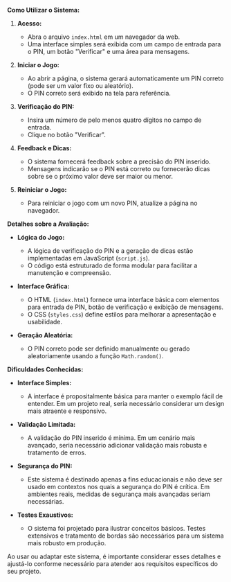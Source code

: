 **Como Utilizar o Sistema:**

1. **Acesso:**
   - Abra o arquivo `index.html` em um navegador da web.
   - Uma interface simples será exibida com um campo de entrada para o PIN, um botão "Verificar" e uma área para mensagens.

2. **Iniciar o Jogo:**
   - Ao abrir a página, o sistema gerará automaticamente um PIN correto (pode ser um valor fixo ou aleatório).
   - O PIN correto será exibido na tela para referência.

3. **Verificação do PIN:**
   - Insira um número de pelo menos quatro dígitos no campo de entrada.
   - Clique no botão "Verificar".

4. **Feedback e Dicas:**
   - O sistema fornecerá feedback sobre a precisão do PIN inserido.
   - Mensagens indicarão se o PIN está correto ou fornecerão dicas sobre se o próximo valor deve ser maior ou menor.

5. **Reiniciar o Jogo:**
   - Para reiniciar o jogo com um novo PIN, atualize a página no navegador.

**Detalhes sobre a Avaliação:**

- **Lógica do Jogo:**
  - A lógica de verificação do PIN e a geração de dicas estão implementadas em JavaScript (`script.js`).
  - O código está estruturado de forma modular para facilitar a manutenção e compreensão.

- **Interface Gráfica:**
  - O HTML (`index.html`) fornece uma interface básica com elementos para entrada de PIN, botão de verificação e exibição de mensagens.
  - O CSS (`styles.css`) define estilos para melhorar a apresentação e usabilidade.

- **Geração Aleatória:**
  - O PIN correto pode ser definido manualmente ou gerado aleatoriamente usando a função `Math.random()`.

**Dificuldades Conhecidas:**

- **Interface Simples:**
  - A interface é propositalmente básica para manter o exemplo fácil de entender. Em um projeto real, seria necessário considerar um design mais atraente e responsivo.

- **Validação Limitada:**
  - A validação do PIN inserido é mínima. Em um cenário mais avançado, seria necessário adicionar validação mais robusta e tratamento de erros.

- **Segurança do PIN:**
  - Este sistema é destinado apenas a fins educacionais e não deve ser usado em contextos nos quais a segurança do PIN é crítica. Em ambientes reais, medidas de segurança mais avançadas seriam necessárias.

- **Testes Exaustivos:**
  - O sistema foi projetado para ilustrar conceitos básicos. Testes extensivos e tratamento de bordas são necessários para um sistema mais robusto em produção.

Ao usar ou adaptar este sistema, é importante considerar esses detalhes e ajustá-lo conforme necessário para atender aos requisitos específicos do seu projeto.
